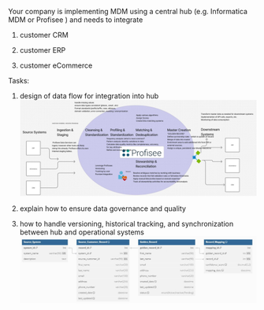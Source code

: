 Your company is implementing MDM using a central hub (e.g. Informatica MDM or Profisee ) and needs to integrate 

1. customer CRM

2. customer ERP

3. customer eCommerce


Tasks:


1. design of data flow for integration into hub
![Alt text](https://github.com/mallsup75/FanPy/blob/cope/MDM_Integration/MDM_DDLs/profisee-hub.JPG)

2. explain how to ensure data governance and quality


3. how to handle versioning, historical tracking, and synchronization between hub and operational systems
![Alt text](https://github.com/mallsup75/FanPy/blob/cope/MDM_Integration/MDM_DDLs/erd-golden-record-mapping.JPG)
